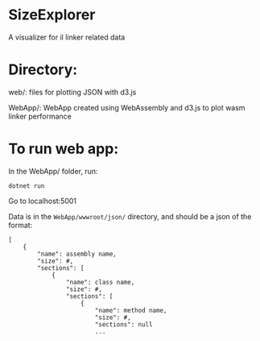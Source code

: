# SizeExplorer

A visualizer for il linker related data

# Directory:
web/: files for plotting JSON with d3.js

WebApp/: WebApp created using WebAssembly and d3.js to plot wasm linker performance

# To run web app:
In the WebApp/ folder, run:

`dotnet run`

Go to localhost:5001

Data is in the `WebApp/wwwroot/json/` directory, and should be a json of the format:

```
[
    {
        "name": assembly name,
        "size": #,
        "sections": [
            {
                "name": class name,
                "size": #,
                "sections": [
                    {
                        "name": method name,
                        "size": #,
                        "sections": null
                        ...
```

